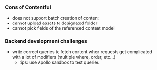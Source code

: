 
### Cons of Contentful
- does not support batch creation of content
- cannot upload assets to designated folder
- cannot pick fields of the referenced content model


### Backend development challenges
- write correct queries to fetch content when requests get complicated with a lot of modifiers (multiple where, order, etc...)
  - tips: use Apollo sandbox to test queries
